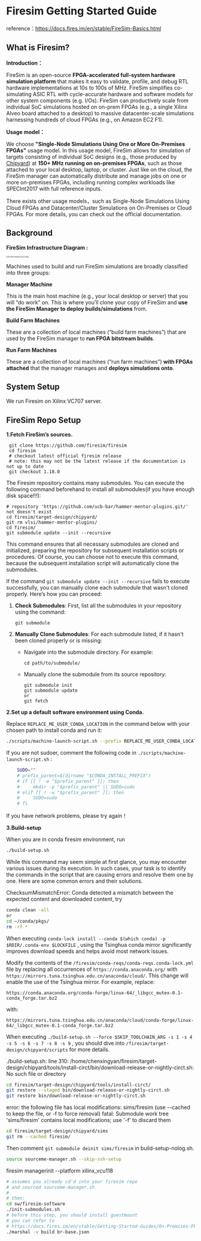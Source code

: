 # Firesim Getting Started Guide

reference：https://docs.fires.im/en/stable/FireSim-Basics.html

## What is Firesim?

**Introduction：**

FireSim is an open-source **FPGA-accelerated full-system hardware simulation platform** that makes it easy to validate, profile, and debug RTL hardware implementations at 10s to 100s of MHz. FireSim simplifies co-simulating ASIC RTL with cycle-accurate hardware and software models for other system components (e.g. I/Os). FireSim can productively scale from individual SoC simulations hosted on on-prem FPGAs (e.g., a single Xilinx Alveo board attached to a desktop) to massive datacenter-scale simulations harnessing hundreds of cloud FPGAs (e.g., on Amazon EC2 F1).

**Usage model：**

We choose  **"Single-Node Simulations Using One or More On-Premises FPGAs"** usage model. In this usage model, FireSim allows for simulation of targets consisting of individual SoC designs (e.g., those produced by [Chipyard](https://chipyard.readthedocs.io/)) at **150+ MHz running on on-premises FPGAs**, such as those attached to your local desktop, laptop, or cluster. Just like on the cloud, the FireSim manager can automatically distribute and manage jobs on one or more on-premises FPGAs, including running complex workloads like SPECInt2017 with full reference inputs.

There exists other usage models，such as Single-Node Simulations Using Cloud FPGAs and Datacenter/Cluster Simulations on On-Premises or Cloud FPGAs. For more details, you can check out the official documentation.

## Background

**FireSim Infrastructure Diagram :**

<img src="https://docs.fires.im/en/stable/_images/firesim_env.png" alt="FireSim Infrastructure Setup" style="zoom: 30%;" />

Machines used to build and run FireSim simulations are broadly classified into three groups:

**Manager Machine**

This is the main host machine (e.g., your local desktop or server) that you will “do work” on. This is where you’ll clone your copy of FireSim and **use the FireSim Manager to deploy builds/simulations** from.

**Build Farm Machines**

These are a collection of local machines (“build farm machines”) that are used by the FireSim manager to **run FPGA bitstream builds**. 

**Run Farm Machines**

These are a collection of local machines (“run farm machines”) **with FPGAs attached** that the manager manages and **deploys simulations onto**.

## System Setup

We run Firesim on Xilinx VC707 server.

## FireSim Repo Setup

**1.Fetch FireSim’s sources.**

```shell
 git clone https://github.com/firesim/firesim
 cd firesim
 # checkout latest official firesim release
 # note: this may not be the latest release if the documentation is not up to date
 git checkout 1.18.0
```

The Firesim repository contains many submodules. You can execute the following command beforehand to install all submodules(if you have enough disk space!!!):

```shell
# repository 'https://github.com/ucb-bar/hammer-mentor-plugins.git/' not doesn't exist
cd firesim/target-design/chipyard/
git rm vlsi/hammer-mentor-plugins/
cd firesim/
git submodule update --init --recursive
```

This command ensures that all necessary submodules are cloned and initialized, preparing the repository for subsequent installation scripts or procedures.
Of course, you can choose not to execute this command, because the subsequent installation script will automatically clone the submodules.

If the command `git submodule update --init --recursive` fails to execute successfully, you can manually clone each submodule that wasn't cloned properly. Here’s how you can proceed:

1. **Check Submodules**: First, list all the submodules in your repository using the command:

   ```
   git submodule
   ```

2. **Manually Clone Submodules**: For each submodule listed, if it hasn't been cloned properly or is missing:

   - Navigate into the submodule directory. For example:

     ```
     cd path/to/submodule/
     ```

   - Manually clone the submodule from its source repository:

     ```
     git submodule init
     git submodule update
     or 
     git fetch
     ```


**2.Set up a default software environment using Conda.**  

Replace `REPLACE_ME_USER_CONDA_LOCATION` in the command below with your chosen path to install conda and run it:

```bash
./scripts/machine-launch-script.sh --prefix REPLACE_ME_USER_CONDA_LOCATION
```

If you are not sudoer, comment the following code in `./scripts/machine-launch-script.sh` :

```bash
    SUDO=""
    # prefix_parent=$(dirname "$CONDA_INSTALL_PREFIX")
    # if [[ ! -e "$prefix_parent" ]]; then
    #     mkdir -p "$prefix_parent" || SUDO=sudo
    # elif [[ ! -w "$prefix_parent" ]]; then
    #     SUDO=sudo
    # fi
```

If you have network problems, please try again！



**3.Build-setup**

When you are in conda firesim environment, run 

```bash
./build-setup.sh
```

While this command may seem simple at first glance, you may encounter various issues during its execution. In such cases, your task is to identify the commands in the script that are causing errors and resolve them one by one. Here are some common errors and their solutions.

ChecksumMismatchError: Conda detected a mismatch between the expected content and downloaded content, try

```bash
conda clean -all
or 
cd ~/conda/pkgs/
rm -rf *
```

When executing `conda-lock install --conda $(which conda) -p $RDIR/.conda-env $LOCKFILE` , using the Tsinghua conda mirror significantly improves download speeds and helps avoid most network issues. 

Modify the contents of the `/firesim/conda-reqs/conda-reqs.conda-lock.yml` file by replacing all occurrences of `https://conda.anaconda.org/` with `https://mirrors.tuna.tsinghua.edu.cn/anaconda/cloud/`. This change will enable the use of the Tsinghua mirror. For example, replace:

```
https://conda.anaconda.org/conda-forge/linux-64/_libgcc_mutex-0.1-conda_forge.tar.bz2
```

with:

```
https://mirrors.tuna.tsinghua.edu.cn/anaconda/cloud/conda-forge/linux-64/_libgcc_mutex-0.1-conda_forge.tar.bz2
```

When executing `./build-setup.sh --force $SKIP_TOOLCHAIN_ARG -s 1 -s 4 -s 5 -s 6 -s 7 -s 8 -s 9` , you should dive into `/firesim/target-design/chipyard/scripts`  for more details.

./build-setup.sh: line 310: /home/chenxingyan/firesim/target-design/chipyard/tools/install-circt/bin/download-release-or-nightly-circt.sh: No such file or directory

```bash
cd firesim/target-design/chipyard/tools/install-circt/
git restore --staged bin/download-release-or-nightly-circt.sh
git restore bin/download-release-or-nightly-circt.sh
```


error: the following file has local modifications:
    sims/firesim
(use --cached to keep the file, or -f to force removal)
fatal: Submodule work tree 'sims/firesim' contains local modifications; use '-f' to discard them
```bash
cd firesim/target-design/chipyard/sims
git rm --cached firesim/
```
Then comment `git submodule deinit sims/firesim` in build-setup-nolog.sh. 

```bash
source sourceme-manager.sh --skip-ssh-setup
```

firesim managerinit --platform xilinx_vcu118

```bash
# assumes you already cd'd into your firesim repo
# and sourced sourceme-manager.sh
#
# then:
cd sw/firesim-software
./init-submodules.sh
# before this step, you should install guestmount
# you can refer to 
# https://docs.fires.im/en/stable/Getting-Started-Guides/On-Premises-FPGA-Getting-Started/Initial-Setup/RHS-Research-Nitefury-II.html?highlight=guestmount#install-guestmount
./marshal -v build br-base.json
```